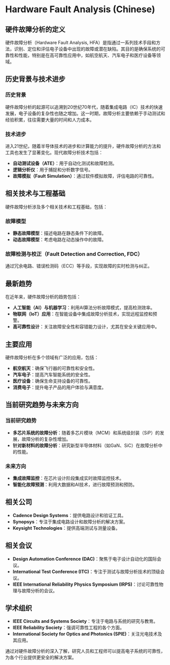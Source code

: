 # Hardware Fault Analysis (Chinese)

## 硬件故障分析的定义

硬件故障分析（Hardware Fault Analysis, HFA）是指通过一系列技术手段和方法，识别、定位和评估电子设备中出现的故障或潜在缺陷。其目的是确保系统的可靠性和性能，特别是在高可靠性应用中，如航空航天、汽车电子和医疗设备等领域。

## 历史背景与技术进步

### 历史背景

硬件故障分析的起源可以追溯到20世纪70年代，随着集成电路（IC）技术的快速发展，电子设备的复杂性也随之增加。这一时期，故障分析主要依赖于手动测试和经验积累，往往需要大量的时间和人力成本。

### 技术进步

进入21世纪，随着半导体技术的进步和计算能力的提升，硬件故障分析的方法和工具也发生了显著变化。现代故障分析技术包括：

- **自动测试设备（ATE）**：用于自动化测试和故障检测。
- **逻辑分析仪**：用于捕捉和分析数字信号。
- **故障模拟（Fault Simulation）**：通过软件模拟故障，评估电路的可靠性。

## 相关技术与工程基础

硬件故障分析涉及多个相关技术和工程基础，包括：

### 故障模型

- **静态故障模型**：描述电路在静态条件下的故障。
- **动态故障模型**：考虑电路在动态操作中的故障。

### 故障检测与校正（Fault Detection and Correction, FDC）

通过冗余电路、错误检测码（ECC）等手段，实现故障的实时检测与纠正。

## 最新趋势

在近年来，硬件故障分析的趋势包括：

- **人工智能（AI）与机器学习**：利用AI算法分析故障模式，提高检测效率。
- **物联网（IoT）应用**：在智能设备中集成故障分析技术，实现远程监控和预警。
- **高可靠性设计**：关注故障安全性和容错能力设计，尤其在安全关键应用中。

## 主要应用

硬件故障分析在多个领域有广泛的应用，包括：

- **航空航天**：确保飞行器的可靠性和安全性。
- **汽车电子**：提高汽车智能系统的安全性。
- **医疗设备**：确保生命支持设备的可靠性。
- **消费电子**：提升电子产品的用户体验与满意度。

## 当前研究趋势与未来方向

### 当前研究趋势

- **多芯片系统的故障分析**：随着多芯片模块（MCM）和系统级封装（SiP）的发展，故障分析的复杂性增加。
- **针对新材料的故障分析**：研究新型半导体材料（如GaN、SiC）在故障分析中的性能。

### 未来方向

- **集成故障监控**：在芯片设计阶段集成实时故障监控技术。
- **智能化故障预测**：利用大数据和AI技术，进行故障预测和预防。

## 相关公司

- **Cadence Design Systems**：提供电路设计和验证工具。
- **Synopsys**：专注于集成电路设计和故障分析的解决方案。
- **Keysight Technologies**：提供高端测试与测量设备。

## 相关会议

- **Design Automation Conference (DAC)**：聚焦于电子设计自动化的国际会议。
- **International Test Conference (ITC)**：专注于测试与故障分析技术的顶级会议。
- **IEEE International Reliability Physics Symposium (IRPS)**：讨论可靠性物理与故障分析的会议。

## 学术组织

- **IEEE Circuits and Systems Society**：专注于电路与系统的研究与教育。
- **IEEE Reliability Society**：强调可靠性工程的各个方面。
- **International Society for Optics and Photonics (SPIE)**：关注光电技术及其应用。

通过对硬件故障分析的深入了解，研究人员和工程师可以提高电子系统的可靠性，为各个行业提供更安全的解决方案。
